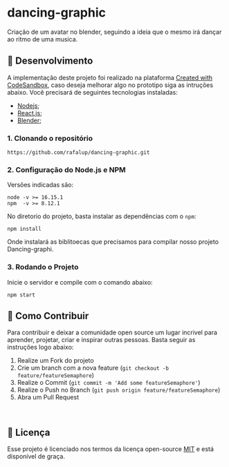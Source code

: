 # dancing-graphic

Criação de um avatar no blender, seguindo a ideia que o mesmo irá dançar ao ritmo de uma musica.



## 🚀 Desenvolvimento 

A implementação deste projeto foi realizado na plataforma [Created with CodeSandbox](https://codesandbox.io/), caso deseja melhorar algo no prototipo siga as intruções abaixo. Você precisará de seguintes tecnologias instaladas:

- [Nodejs](https://nodejs.org/en/);
- [React.js](https://reactjs.org/);
- [Blender](https://www.blender.org/);

### 1. Clonando o repositório

```
https://github.com/rafalup/dancing-graphic.git
```

### 2. Configuração do Node.js e NPM 

Versões indicadas são:
```
node -v >= 16.15.1
npm  -v >= 8.12.1

```

No diretorio do projeto, basta instalar as dependências com o `npm`:

```
npm install
```

Onde instalará as biblitoecas que precisamos para compilar nosso projeto Dancing-graphi.


### 3. Rodando o Projeto

Inicie o servidor e compile com o comando abaixo:

```
npm start
```



## 🤝 Como Contribuir

Para contribuir e deixar a comunidade open source um lugar incrivel para aprender, projetar, criar e inspirar outras pessoas. Basta seguir as instruções logo abaixo:

1. Realize um Fork do projeto
2. Crie um branch com a nova feature (`git checkout -b feature/featureSemaphore`)
3. Realize o Commit (`git commit -m 'Add some featureSemaphore'`)
4. Realize o Push no Branch (`git push origin feature/featureSemaphore`)
5. Abra um Pull Request

<br>

## 🎫 Licença

Esse projeto é licenciado nos termos da licença open-source [MIT](https://choosealicense.com/licenses/mit) e está disponível de graça.
